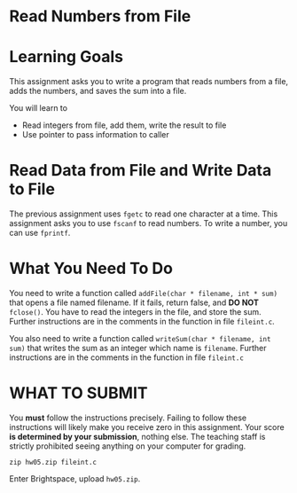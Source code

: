 # Read Numbers from File

Learning Goals 
==============

This assignment asks you to write a program that reads numbers from a file,
adds the numbers, and saves the sum into a file.

You will learn to
* Read integers from file, add them, write the result to file
* Use pointer to pass information to caller

Read Data from File and Write Data to File
==========================================

The previous assignment uses `fgetc` to read one character at a time.
This assignment asks you to use `fscanf` to read numbers. To write a
number, you can use `fprintf`.

What You Need To Do
===================

You need to write a function called `addFile(char * filename, int *
sum)` that opens a file named filename. If it fails, return false, and
**DO NOT** `fclose()`. You have to read the integers in the file, and
store the sum. Further instructions are in the comments in the
function in file `fileint.c`.

You also need to write a function called `writeSum(char * filename,
int sum)` that writes the sum as an integer which name is
`filename`. Further instructions are in the comments in the function
in file `fileint.c`


WHAT TO SUBMIT
==============

You **must** follow the instructions precisely. Failing to follow
these instructions will likely make you receive zero in this
assignment.  Your score **is determined by your submission**, nothing
else.  The teaching staff is strictly prohibited seeing anything on
your computer for grading.

```
zip hw05.zip fileint.c
```

Enter Brightspace, upload `hw05.zip`.



